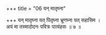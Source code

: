 +++
title = "06 यन् मातृघ्ना"

+++
यन् मातृघ्ना यत् पितृघ्ना भ्रूणघ्ना यत् सहासिम ।  
अयं मा तस्मादोदनः पवित्रः पात्वंहसः ॥ ७ ॥